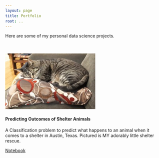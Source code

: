 ```yaml
---
layout: page
title: Portfolio
root: ..
---
```


Here are some of my personal data science projects.

<br/>
<br/>

<div class="card-deck">
	<div class="card">
  		<img class="card-img-top" src="/assets/kaggle_shelter2.jpg" alt="Kaggle Shelter Animal Outcomes">
  		<div class="card-block">
    		<h4 class="card-title">Predicting Outcomes of Shelter Animals</h4>
    		<p class="card-text">A Classification problem to predict what happens to an animal
         when it comes to a shelter in Austin, Texas. Pictured is MY adorably little shelter rescue.</p>
  		</div>
      <div class='card-buttons'>
        <a href="/portfolio/kaggle_animal_shelter">Notebook</a>
      </div>
	</div>
</div>
